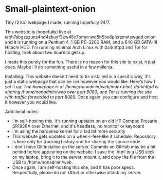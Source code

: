 # Small-plaintext-onion
Tiny (2 kb) webpage I made, running hopefully 24/7.

This website is (hopefully) live at iehh7abgzszunz4hd4zbuyf3zw45c7bmyinwo5h5bu6plzrzmetewqqd.onion and it is running on a Pentium 4, 1 GB PC-3200 RAM, and a 640 GB SATA-III Hitachi HDD. I'm running minimal Arch Linux with darkhttpd and Tor for hosting, took about two hours to get up.

I made this purely for the fun. There is no reason for this site to exist, it just does. Maybe I'll do something useful in a few millenia.

Installing:
This website doesn't need to be installed in a specific way, it's just a static webpage that can be ran however you would like. Here's how I set it up:
*The homepage is at /home/nonadmin/web/index.html, darkhttpd is sharing /home/nonadmin/web over port 8080, and Tor is running the site with traffic forwarded to port 8080.* Once again, you can configure and host it however you would like.


Additional notes:
- I'm self-hosting this. It's running upstairs on an old HP Compaq Presario SR1936X over Ethernet, and it's headless, no monitor or keyboard
- I'm using the hardened kernel for a tad bit more security
- This website gets updated on a when-I-feel-like it schedule. Repository is here only for tracking history and for sharing the source code.
- I don't have Git installed on the server. Commits on GitHub may be a bit behind before appearing on the website. I save the .html to a USB stick on my laptop, bring it to the server, mount it, and copy the file from the USB to /home/nonadmin/web.
- Once again, I am self-hosting this site, and it has poor specs. Respectfully, please do not DDoS or otherwise attack my server.
